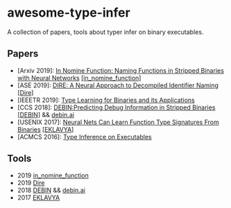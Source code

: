 # awesome-type-infer
A collection of papers, tools about typer infer on binary executables.

## Papers
- [Arxiv 2019]: [In Nomine Function: Naming Functions in Stripped Binaries with Neural Networks](https://arxiv.org/abs/1912.07946v2) [[in_nomine_function]](https://github.com/lucamassarelli/in_nomine_function)
- [ASE 2019]: [DIRE: A Neural Approach to Decompiled Identifier Naming](https://ieeexplore.ieee.org/document/8952404) [[Dire]](https://github.com/pcyin/dire)
- [IEEETR 2019]: [Type Learning for Binaries and its Applications](https://ieeexplore.ieee.org/document/8588310)
- [CCS 2018]: [DEBIN:Predicting Debug Information in Stripped Binaries](https://files.sri.inf.ethz.ch/website/papers/ccs18-debin.pdf) [[DEBIN]](https://github.com/eth-sri/debin) && [debin.ai](https://debin.ai/)
- [USENIX 2017]: [Neural Nets Can Learn Function Type  Signatures From Binaries](https://www.usenix.org/conference/usenixsecurity17/technical-sessions/presentation/chua) [[EKLAVYA]](https://github.com/shensq04/EKLAVYA)
- [ACMCS 2016]: [Type Inference on Executables](https://dl.acm.org/doi/10.1145/2896499)



## Tools
- 2019 [in_nomine_function](https://github.com/lucamassarelli/in_nomine_function)
- 2019 [Dire](https://github.com/pcyin/dire)
- 2018 [DEBIN](https://github.com/eth-sri/debin) && [debin.ai](https://debin.ai/)
- 2017 [EKLAVYA](https://github.com/shensq04/EKLAVYA)
